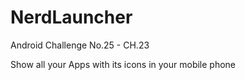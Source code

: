# NerdLauncher
 Android Challenge No.25 - CH.23

Show all your Apps with its icons in your mobile phone
